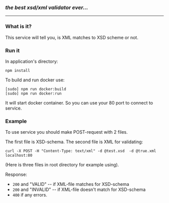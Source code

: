 ### *the best xsd/xml validator ever...*

---

### What is it?
This service will tell you, is XML matches to XSD scheme or not.

### Run it

In application's directory:

```
npm install
```

To build and run docker use:

```
[sudo] npm run docker:build
[sudo] npm run docker:run
```

It will start docker container. 
So you can use your 80 port to connect to service.

### Example
To use service you should make POST-request with 2 files.

The first file is XSD-schema. The second file is XML for validating:
```
curl -X POST -H "Content-Type: text/xml" -d @test.xsd  -d @true.xml  localhost:80
```
(Here is three files in root directory for example using).

Response:
* `200` and "VALID" -- if XML-file matches for XSD-schema
* `200` and "INVALID" -- if XML-file doesn't match for XSD-schema
* `400` if any errors.
